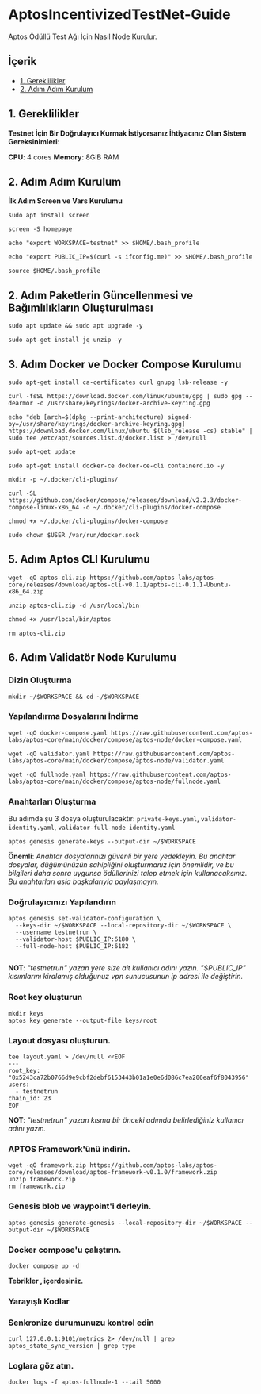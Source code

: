 # AptosIncentivizedTestNet-Guide
Aptos Ödüllü Test Ağı İçin Nasıl Node Kurulur.

## <a name='İçerik'></a>İçerik

* [1. Gereklilikler](#1-gereklilikler)
* [2. Adım Adım Kurulum](#2-adım-adım-kurulum)

## 1. Gereklilikler

**Testnet İçin Bir Doğrulayıcı Kurmak İstiyorsanız İhtiyacınız Olan Sistem Gereksinimleri**:

**CPU**: 4 cores
**Memory**: 8GiB RAM

## 2. Adım Adım Kurulum

**İlk Adım Screen ve Vars Kurulumu**

```
sudo apt install screen

screen -S homepage

echo "export WORKSPACE=testnet" >> $HOME/.bash_profile

echo "export PUBLIC_IP=$(curl -s ifconfig.me)" >> $HOME/.bash_profile

source $HOME/.bash_profile

```

## 2. Adım Paketlerin Güncellenmesi ve Bağımlılıkların Oluşturulması

```
sudo apt update && sudo apt upgrade -y

sudo apt-get install jq unzip -y

```


## 3. Adım Docker ve Docker Compose Kurulumu
```
sudo apt-get install ca-certificates curl gnupg lsb-release -y

curl -fsSL https://download.docker.com/linux/ubuntu/gpg | sudo gpg --dearmor -o /usr/share/keyrings/docker-archive-keyring.gpg

echo "deb [arch=$(dpkg --print-architecture) signed-by=/usr/share/keyrings/docker-archive-keyring.gpg] https://download.docker.com/linux/ubuntu $(lsb_release -cs) stable" | sudo tee /etc/apt/sources.list.d/docker.list > /dev/null

sudo apt-get update

sudo apt-get install docker-ce docker-ce-cli containerd.io -y

mkdir -p ~/.docker/cli-plugins/

curl -SL https://github.com/docker/compose/releases/download/v2.2.3/docker-compose-linux-x86_64 -o ~/.docker/cli-plugins/docker-compose

chmod +x ~/.docker/cli-plugins/docker-compose

sudo chown $USER /var/run/docker.sock

```

## 5. Adım Aptos CLI Kurulumu

```
wget -qO aptos-cli.zip https://github.com/aptos-labs/aptos-core/releases/download/aptos-cli-v0.1.1/aptos-cli-0.1.1-Ubuntu-x86_64.zip

unzip aptos-cli.zip -d /usr/local/bin

chmod +x /usr/local/bin/aptos

rm aptos-cli.zip

```

## 6. Adım Validatör Node Kurulumu

### Dizin Oluşturma

```
mkdir ~/$WORKSPACE && cd ~/$WORKSPACE

```

### Yapılandırma Dosyalarını İndirme

```
wget -qO docker-compose.yaml https://raw.githubusercontent.com/aptos-labs/aptos-core/main/docker/compose/aptos-node/docker-compose.yaml

wget -qO validator.yaml https://raw.githubusercontent.com/aptos-labs/aptos-core/main/docker/compose/aptos-node/validator.yaml

wget -qO fullnode.yaml https://raw.githubusercontent.com/aptos-labs/aptos-core/main/docker/compose/aptos-node/fullnode.yaml

```

### Anahtarları Oluşturma

Bu adımda şu 3 dosya oluşturulacaktır: `private-keys.yaml`, `validator-identity.yaml`, `validator-full-node-identity.yaml`
```
aptos genesis generate-keys --output-dir ~/$WORKSPACE

```
**Önemli**: *Anahtar dosyalarınızı güvenli bir yere yedekleyin. Bu anahtar dosyalar, düğümünüzün sahipliğini oluşturmanız için önemlidir,
ve bu bilgileri daha sonra uygunsa ödüllerinizi talep etmek için kullanacaksınız. Bu anahtarları asla başkalarıyla paylaşmayın.*

### Doğrulayıcınızı Yapılandırın

```
aptos genesis set-validator-configuration \
  --keys-dir ~/$WORKSPACE --local-repository-dir ~/$WORKSPACE \
  --username testnetrun \
  --validator-host $PUBLIC_IP:6180 \
  --full-node-host $PUBLIC_IP:6182
  
```

**NOT**: *"testnetrun" yazan yere size ait kullanıcı adını yazın. "$PUBLIC_IP" kısımlarını kiralamış olduğunuz vpn sunucusunun ip adresi ile değiştirin.*
  
### Root key oluşturun
```
mkdir keys
aptos key generate --output-file keys/root
```

### Layout dosyası oluşturun.
```
tee layout.yaml > /dev/null <<EOF
---
root_key: "0x5243ca72b0766d9e9cbf2debf6153443b01a1e0e6d086c7ea206eaf6f8043956"
users:
  - testnetrun
chain_id: 23
EOF

```
**NOT**: *"testnetrun" yazan kısma bir önceki adımda belirlediğiniz kullanıcı adını yazın.*

### APTOS Framework'ünü indirin.

```
wget -qO framework.zip https://github.com/aptos-labs/aptos-core/releases/download/aptos-framework-v0.1.0/framework.zip
unzip framework.zip
rm framework.zip

```

### Genesis blob ve waypoint'i derleyin.

```
aptos genesis generate-genesis --local-repository-dir ~/$WORKSPACE --output-dir ~/$WORKSPACE
```

### Docker compose'u çalıştırın.

```
docker compose up -d

```

**Tebrikler , içerdesiniz.**

### Yarayışlı Kodlar

### Senkronize durumunuzu kontrol edin

```
curl 127.0.0.1:9101/metrics 2> /dev/null | grep aptos_state_sync_version | grep type

```

### Loglara göz atın.

```
docker logs -f aptos-fullnode-1 --tail 5000

```
